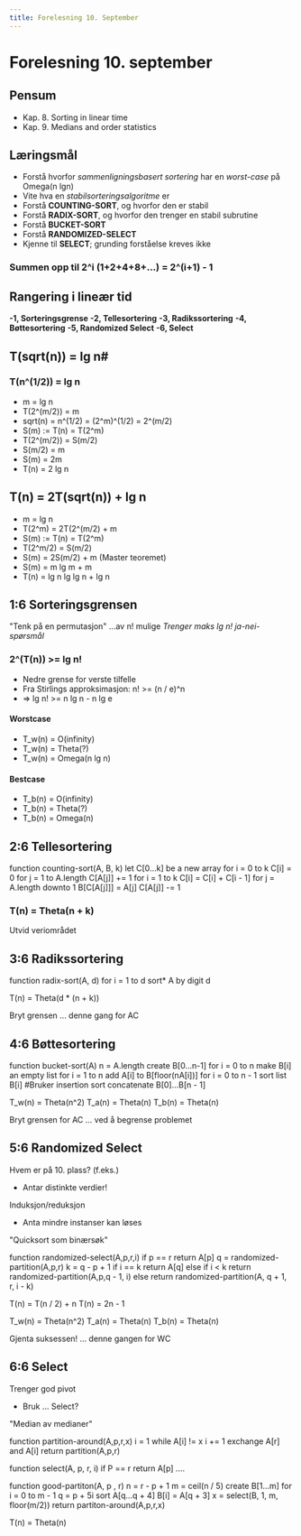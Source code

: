 ```yaml
---
title: Forelesning 10. September
---
```


# Forelesning 10. september

## Pensum
- Kap. 8. Sorting in linear time
- Kap. 9. Medians and order statistics


## Læringsmål
- Forstå hvorfor _sammenligningsbasert sortering_ har en _worst-case_ på Omega(n lgn)
- Vite hva en _stabilsorteringsalgoritme_ er
- Forstå **COUNTING-SORT**, og hvorfor den er stabil
- Forstå **RADIX-SORT**, og hvorfor den trenger en stabil subrutine
- Forstå **BUCKET-SORT**
- Forstå **RANDOMIZED-SELECT**
- Kjenne til **SELECT**; grunding forståelse kreves ikke


### Summen opp til 2^i (1+2+4+8+...) = 2^(i+1) - 1

## Rangering i lineær tid

**-1, Sorteringsgrense**
**-2, Tellesortering**
**-3, Radikssortering**
**-4, Bøttesortering**
**-5, Randomized Select**
**-6, Select**

## T(sqrt(n)) = lg n#
### T(n^(1/2)) = lg n
- m = lg n
- T(2^(m/2)) = m
- sqrt(n) = n^(1/2) = (2^m)^(1/2) = 2^(m/2)
- S(m) := T(n) = T(2^m)
- T(2^(m/2)) = S(m/2)
- S(m/2) = m
- S(m) = 2m
- T(n) = 2 lg n

## T(n) = 2T(sqrt(n)) + lg n
- m = lg n
- T(2^m) = 2T(2^(m/2) + m
- S(m) := T(n) = T(2^m)
- T(2^m/2) = S(m/2)
- S(m) = 2S(m/2) + m (Master teoremet)
- S(m) = m lg m + m
- T(n) = lg n lg lg n + lg n


## 1:6 Sorteringsgrensen
"Tenk på en permutasjon"
...av n! mulige
_Trenger maks lg n! ja-nei-spørsmål_


### 2^(T(n)) >= lg n!
- Nedre grense for verste tilfelle
- Fra Stirlings approksimasjon: n! >= (n / e)^n
- => lg n! >= n lg n - n lg e

#### Worstcase
- T_w(n) = O(infinity)
- T_w(n) = Theta(?)
- T_w(n) = Omega(n lg n)

#### Bestcase
- T_b(n) = O(infinity)
- T_b(n) = Theta(?)
- T_b(n) = Omega(n)

## 2:6 Tellesortering
function counting-sort(A, B, k)
    let C[0...k] be a new array
    for i = 0 to k
       C[i] = 0
    for j = 1 to A.length
       C[A[j]] += 1
    for i = 1 to k
       C[i] = C[i] + C[i - 1]
    for j = A.length downto 1
       B[C[A[j]]] = A[j]
       C[A[j]] -= 1

### T(n) = Theta(n + k)
Utvid veriområdet

## 3:6 Radikssortering
function radix-sort(A, d)
    for i = 1 to d
       sort* A by digit d

T(n) = Theta(d * (n + k))

Bryt grensen
... denne gang for AC

## 4:6 Bøttesortering
function bucket-sort(A)
    n = A.length
    create B[0...n-1]
    for i = 0 to n
       make B[i] an empty list
    for i = 1 to n
       add A[i] to B[floor(nA[i])]
    for i = 0 to n - 1
       sort list B[i] #Bruker insertion sort
    concatenate B[0]...B[n - 1]

T_w(n) = Theta(n^2)
T_a(n) = Theta(n)
T_b(n) = Theta(n)

Bryt grensen for AC
... ved å begrense problemet

## 5:6 Randomized Select

Hvem er på 10. plass? (f.eks.)
- Antar distinkte verdier!

Induksjon/reduksjon
- Anta mindre instanser kan løses

"Quicksort som binærsøk"

function randomized-select(A,p,r,i)
    if p == r
       return A[p]
    q = randomized-partition(A,p,r)
    k = q - p + 1
    if i == k
       return A[q]
    else if i < k
       return randomized-partition(A,p,q - 1, i)
    else
       return randomized-partition(A, q + 1, r, i - k)

T(n) = T(n / 2) + n
T(n) = 2n - 1

T_w(n) = Theta(n^2)
T_a(n) = Theta(n)
T_b(n) = Theta(n)

Gjenta suksessen!
... denne gangen for WC

## 6:6 Select

Trenger god pivot
- Bruk ... Select?

"Median av medianer"

function partition-around(A,p,r,x)
    i = 1
    while A[i] != x
       i += 1
    exchange A[r] and A[i]
    return partition(A,p,r)

function select(A, p, r, i)
    if P == r
       return A[p]
    ....


function good-partiton(A, p , r)
    n = r - p + 1
    m = ceil(n / 5)
    create B[1...m]
    for i = 0 to m - 1
       q = p + 5i
       sort A[q...q + 4]
       B[i] = A[q + 3]
    x = select(B, 1, m, floor(m/2))
    return partiton-around(A,p,r,x)

T(n) = Theta(n)
